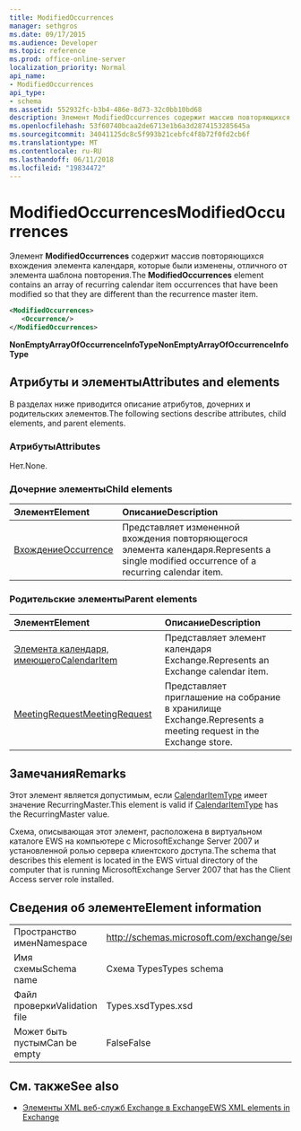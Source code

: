 ```yaml
---
title: ModifiedOccurrences
manager: sethgros
ms.date: 09/17/2015
ms.audience: Developer
ms.topic: reference
ms.prod: office-online-server
localization_priority: Normal
api_name:
- ModifiedOccurrences
api_type:
- schema
ms.assetid: 552932fc-b3b4-486e-8d73-32c0bb10bd68
description: Элемент ModifiedOccurrences содержит массив повторяющихся вхождения элемента календаря, которые были изменены, отличного от элемента шаблона повторения.
ms.openlocfilehash: 53f60740bcaa2de6713e1b6a3d2874153285645a
ms.sourcegitcommit: 34041125dc8c5f993b21cebfc4f8b72f0fd2cb6f
ms.translationtype: MT
ms.contentlocale: ru-RU
ms.lasthandoff: 06/11/2018
ms.locfileid: "19834472"
---
```

# <a name="modifiedoccurrences"></a><span data-ttu-id="8b3a0-103">ModifiedOccurrences</span><span class="sxs-lookup"><span data-stu-id="8b3a0-103">ModifiedOccurrences</span></span>

<span data-ttu-id="8b3a0-104">Элемент **ModifiedOccurrences** содержит массив повторяющихся вхождения элемента календаря, которые были изменены, отличного от элемента шаблона повторения.</span><span class="sxs-lookup"><span data-stu-id="8b3a0-104">The **ModifiedOccurrences** element contains an array of recurring calendar item occurrences that have been modified so that they are different than the recurrence master item.</span></span> 
  
```xml
<ModifiedOccurrences>
   <Occurrence/>
</ModifiedOccurrences>
```

 <span data-ttu-id="8b3a0-105">**NonEmptyArrayOfOccurrenceInfoType**</span><span class="sxs-lookup"><span data-stu-id="8b3a0-105">**NonEmptyArrayOfOccurrenceInfoType**</span></span>
## <a name="attributes-and-elements"></a><span data-ttu-id="8b3a0-106">Атрибуты и элементы</span><span class="sxs-lookup"><span data-stu-id="8b3a0-106">Attributes and elements</span></span>

<span data-ttu-id="8b3a0-107">В разделах ниже приводится описание атрибутов, дочерних и родительских элементов.</span><span class="sxs-lookup"><span data-stu-id="8b3a0-107">The following sections describe attributes, child elements, and parent elements.</span></span>
  
### <a name="attributes"></a><span data-ttu-id="8b3a0-108">Атрибуты</span><span class="sxs-lookup"><span data-stu-id="8b3a0-108">Attributes</span></span>

<span data-ttu-id="8b3a0-109">Нет.</span><span class="sxs-lookup"><span data-stu-id="8b3a0-109">None.</span></span>
  
### <a name="child-elements"></a><span data-ttu-id="8b3a0-110">Дочерние элементы</span><span class="sxs-lookup"><span data-stu-id="8b3a0-110">Child elements</span></span>

|<span data-ttu-id="8b3a0-111">**Элемент**</span><span class="sxs-lookup"><span data-stu-id="8b3a0-111">**Element**</span></span>|<span data-ttu-id="8b3a0-112">**Описание**</span><span class="sxs-lookup"><span data-stu-id="8b3a0-112">**Description**</span></span>|
|:-----|:-----|
|[<span data-ttu-id="8b3a0-113">Вхождение</span><span class="sxs-lookup"><span data-stu-id="8b3a0-113">Occurrence</span></span>](occurrence.md) <br/> |<span data-ttu-id="8b3a0-114">Представляет измененной вхождения повторяющегося элемента календаря.</span><span class="sxs-lookup"><span data-stu-id="8b3a0-114">Represents a single modified occurrence of a recurring calendar item.</span></span>  <br/> |
   
### <a name="parent-elements"></a><span data-ttu-id="8b3a0-115">Родительские элементы</span><span class="sxs-lookup"><span data-stu-id="8b3a0-115">Parent elements</span></span>

|<span data-ttu-id="8b3a0-116">**Элемент**</span><span class="sxs-lookup"><span data-stu-id="8b3a0-116">**Element**</span></span>|<span data-ttu-id="8b3a0-117">**Описание**</span><span class="sxs-lookup"><span data-stu-id="8b3a0-117">**Description**</span></span>|
|:-----|:-----|
|[<span data-ttu-id="8b3a0-118">Элемента календаря, имеющего</span><span class="sxs-lookup"><span data-stu-id="8b3a0-118">CalendarItem</span></span>](calendaritem.md) <br/> |<span data-ttu-id="8b3a0-119">Представляет элемент календаря Exchange.</span><span class="sxs-lookup"><span data-stu-id="8b3a0-119">Represents an Exchange calendar item.</span></span>  <br/> |
|[<span data-ttu-id="8b3a0-120">MeetingRequest</span><span class="sxs-lookup"><span data-stu-id="8b3a0-120">MeetingRequest</span></span>](meetingrequest.md) <br/> |<span data-ttu-id="8b3a0-121">Представляет приглашение на собрание в хранилище Exchange.</span><span class="sxs-lookup"><span data-stu-id="8b3a0-121">Represents a meeting request in the Exchange store.</span></span>  <br/> |
   
## <a name="remarks"></a><span data-ttu-id="8b3a0-122">Замечания</span><span class="sxs-lookup"><span data-stu-id="8b3a0-122">Remarks</span></span>

<span data-ttu-id="8b3a0-123">Этот элемент является допустимым, если [CalendarItemType](calendaritemtype.md) имеет значение RecurringMaster.</span><span class="sxs-lookup"><span data-stu-id="8b3a0-123">This element is valid if [CalendarItemType](calendaritemtype.md) has the RecurringMaster value.</span></span> 
  
<span data-ttu-id="8b3a0-124">Схема, описывающая этот элемент, расположена в виртуальном каталоге EWS на компьютере с MicrosoftExchange Server 2007 и установленной ролью сервера клиентского доступа.</span><span class="sxs-lookup"><span data-stu-id="8b3a0-124">The schema that describes this element is located in the EWS virtual directory of the computer that is running MicrosoftExchange Server 2007 that has the Client Access server role installed.</span></span>
  
## <a name="element-information"></a><span data-ttu-id="8b3a0-125">Сведения об элементе</span><span class="sxs-lookup"><span data-stu-id="8b3a0-125">Element information</span></span>

|||
|:-----|:-----|
|<span data-ttu-id="8b3a0-126">Пространство имен</span><span class="sxs-lookup"><span data-stu-id="8b3a0-126">Namespace</span></span>  <br/> |http://schemas.microsoft.com/exchange/services/2006/types  <br/> |
|<span data-ttu-id="8b3a0-127">Имя схемы</span><span class="sxs-lookup"><span data-stu-id="8b3a0-127">Schema name</span></span>  <br/> |<span data-ttu-id="8b3a0-128">Схема Types</span><span class="sxs-lookup"><span data-stu-id="8b3a0-128">Types schema</span></span>  <br/> |
|<span data-ttu-id="8b3a0-129">Файл проверки</span><span class="sxs-lookup"><span data-stu-id="8b3a0-129">Validation file</span></span>  <br/> |<span data-ttu-id="8b3a0-130">Types.xsd</span><span class="sxs-lookup"><span data-stu-id="8b3a0-130">Types.xsd</span></span>  <br/> |
|<span data-ttu-id="8b3a0-131">Может быть пустым</span><span class="sxs-lookup"><span data-stu-id="8b3a0-131">Can be empty</span></span>  <br/> |<span data-ttu-id="8b3a0-132">False</span><span class="sxs-lookup"><span data-stu-id="8b3a0-132">False</span></span>  <br/> |
   
## <a name="see-also"></a><span data-ttu-id="8b3a0-133">См. также</span><span class="sxs-lookup"><span data-stu-id="8b3a0-133">See also</span></span>



- [<span data-ttu-id="8b3a0-134">Элементы XML веб-служб Exchange в Exchange</span><span class="sxs-lookup"><span data-stu-id="8b3a0-134">EWS XML elements in Exchange</span></span>](ews-xml-elements-in-exchange.md)

